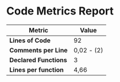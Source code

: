 # Code Metrics Report

| Metric                          | Value       |
|---------------------------------|-------------|
| **Lines of Code**               | 92          |
| **Comments per Line**           | 0,02 - (2)  |
| **Declared Functions**          | 3           |
| **Lines per function**          | 4,66        |


